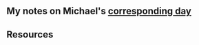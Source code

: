 ## My notes on Michael's [corresponding day](https://www.90daysofdevops.com/2022/day56/)


## Resources

